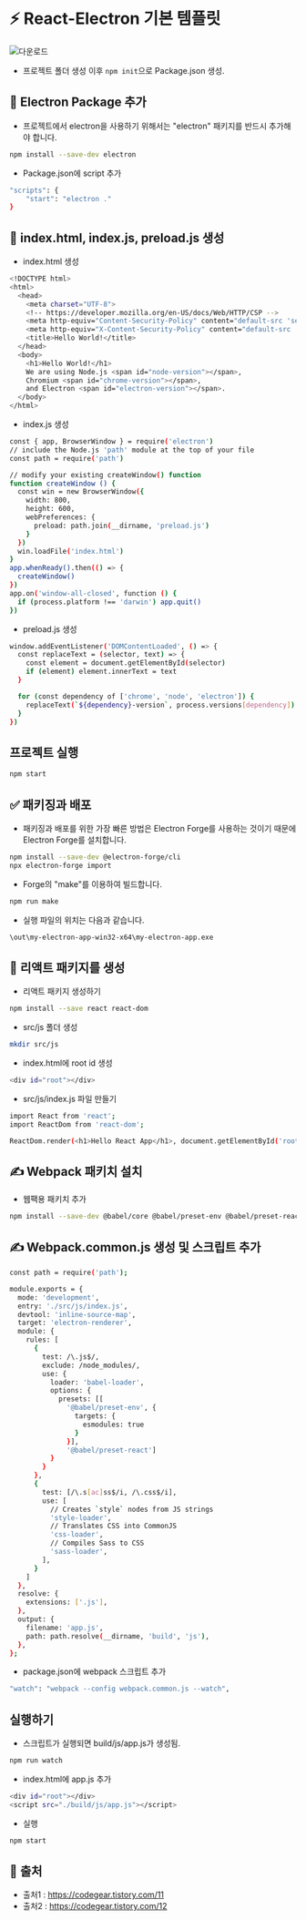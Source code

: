 # **:zap: React-Electron 기본 템플릿**
![다운로드](https://user-images.githubusercontent.com/95972251/191018713-30dfef7d-fab7-406d-a7c5-a6c8ff72840f.png)

- 프로젝트 폴더 생성 이후 `npm init`으로 Package.json 생성.

## :tada: Electron Package 추가

- 프로젝트에서 electron을 사용하기 위해서는 "electron" 패키지를 반드시 추가해야 합니다.

```bash
npm install --save-dev electron
```

- Package.json에 script 추가

```bash
"scripts": {
    "start": "electron ."
}
```

## :rocket: index.html, index.js, preload.js  생성

- index.html 생성

```bash
<!DOCTYPE html>
<html>
  <head>
    <meta charset="UTF-8">
    <!-- https://developer.mozilla.org/en-US/docs/Web/HTTP/CSP -->
    <meta http-equiv="Content-Security-Policy" content="default-src 'self'; script-src 'self'">
    <meta http-equiv="X-Content-Security-Policy" content="default-src 'self'; script-src 'self'">
    <title>Hello World!</title>
  </head>
  <body>
    <h1>Hello World!</h1>
    We are using Node.js <span id="node-version"></span>,
    Chromium <span id="chrome-version"></span>,
    and Electron <span id="electron-version"></span>.
  </body>
</html>
```

- index.js 생성

```bash
const { app, BrowserWindow } = require('electron')
// include the Node.js 'path' module at the top of your file
const path = require('path')

// modify your existing createWindow() function
function createWindow () {
  const win = new BrowserWindow({
    width: 800,
    height: 600,
    webPreferences: {
      preload: path.join(__dirname, 'preload.js')
    }
  })
  win.loadFile('index.html')
}
app.whenReady().then(() => {
  createWindow()
})
app.on('window-all-closed', function () {
  if (process.platform !== 'darwin') app.quit()
})
```

- preload.js 생성

```bash
window.addEventListener('DOMContentLoaded', () => {
  const replaceText = (selector, text) => {
    const element = document.getElementById(selector)
    if (element) element.innerText = text
  }

  for (const dependency of ['chrome', 'node', 'electron']) {
    replaceText(`${dependency}-version`, process.versions[dependency])
  }
})
```

## 프로젝트 실행

```bash
npm start
```

## :white_check_mark: 패키징과 배포

- 패키징과 배포를 위한 가장 빠른 방법은 Electron Forge를 사용하는 것이기 때문에 Electron Forge를 설치합니다.

```bash
npm install --save-dev @electron-forge/cli
npx electron-forge import
```

- Forge의 "make"를 이용하여 빌드합니다.

```bash
npm run make
```

- 실행 파일의 위치는 다음과 같습니다.

```bash
\out\my-electron-app-win32-x64\my-electron-app.exe
```

## :memo: 리액트 패키지를 생성

- 리액트 패키지 생성하기

```bash
npm install --save react react-dom
```

- src/js 폴더 생성
```bash
mkdir src/js
```

- index.html에 root id 생성

```bash
<div id="root"></div>
```

- src/js/index.js 파일 만들기
```bash
import React from 'react';
import ReactDom from 'react-dom';

ReactDom.render(<h1>Hello React App</h1>, document.getElementById('root'));
```

## ✍️ Webpack 패키치 설치

- 웹팩용 패키치 추가
```bash
npm install --save-dev @babel/core @babel/preset-env @babel/preset-react babel-loader css-loader style-loader sass-loader sass webpack webpack-cli
```

## ✍️ Webpack.common.js 생성 및 스크립트 추가
```bash
const path = require('path');

module.exports = {
  mode: 'development',
  entry: './src/js/index.js',
  devtool: 'inline-source-map',
  target: 'electron-renderer',
  module: {
    rules: [
      {
        test: /\.js$/,
        exclude: /node_modules/,
        use: {
          loader: 'babel-loader',
          options: {
            presets: [[
              '@babel/preset-env', {
                targets: {
                  esmodules: true
                }
              }],
              '@babel/preset-react']
          }
        }
      },
      {
        test: [/\.s[ac]ss$/i, /\.css$/i],
        use: [
          // Creates `style` nodes from JS strings
          'style-loader',
          // Translates CSS into CommonJS
          'css-loader',
          // Compiles Sass to CSS
          'sass-loader',
        ],
      }
    ]
  },
  resolve: {
    extensions: ['.js'],
  },
  output: {
    filename: 'app.js',
    path: path.resolve(__dirname, 'build', 'js'),
  },
};
```

- package.json에 webpack 스크립트 추가
```bash
"watch": "webpack --config webpack.common.js --watch",
```

## 실행하기
- 스크립트가 실행되면 build/js/app.js가 생성됨.
```bash
npm run watch
```

- index.html에 app.js 추가

```bash
<div id="root"></div>
<script src="./build/js/app.js"></script>
```

- 실행
```bash
npm start
```

## **:paperclip: 출처**
- 출처1 : https://codegear.tistory.com/11
- 출처2 : https://codegear.tistory.com/12